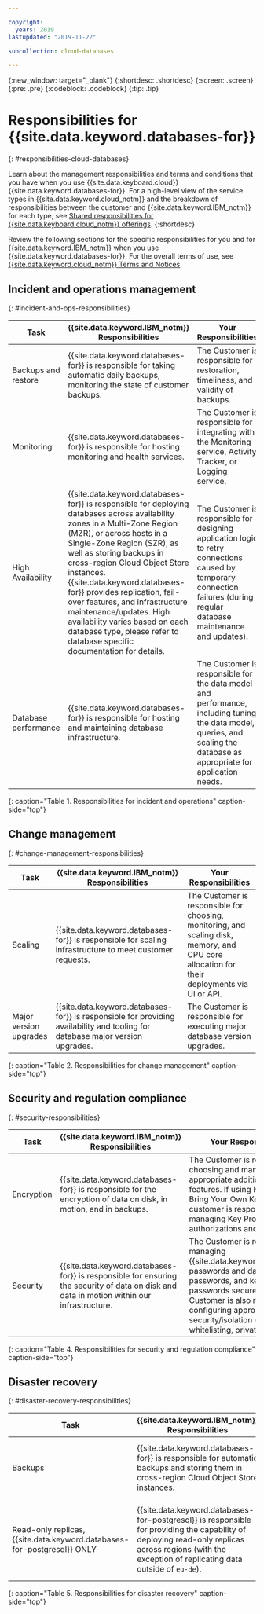 ```yaml
---

copyright:
  years: 2019
lastupdated: "2019-11-22"

subcollection: cloud-databases

---
```


{:new_window: target="_blank"}
{:shortdesc: .shortdesc}
{:screen: .screen}
{:pre: .pre}
{:codeblock: .codeblock}
{:tip: .tip}

# Responsibilities for {{site.data.keyword.databases-for}}
{: #responsibilities-cloud-databases}

Learn about the management responsibilities and terms and conditions that you have when you use {{site.data.keyboard.cloud}} {{site.data.keyword.databases-for}}. For a high-level view of the service types in {{site.data.keyword.cloud_notm}} and the breakdown of responsibilities between the customer and {{site.data.keyword.IBM_notm}} for each type, see [Shared responsibilities for {{site.data.keyboard.cloud_notm}} offerings](/docs/overview?topic=overview-shared-responsibilities).
{:shortdesc}

Review the following sections for the specific responsibilities for you and for {{site.data.keyword.IBM_notm}} when you use {{site.data.keyword.databases-for}}. For the overall terms of use, see [{{site.data.keyword.cloud_notm}} Terms and Notices](/docs/overview/terms-of-use?topic=overview-terms).

## Incident and operations management
{: #incident-and-ops-responsibilities}

| Task | {{site.data.keyword.IBM_notm}} Responsibilities | Your Responsibilities |
|----------|-----------------------|--------|
|Backups and restore| {{site.data.keyword.databases-for}} is responsible for taking automatic daily backups, monitoring the state of customer backups.| The Customer is responsible for restoration, timeliness, and validity of backups. |
|Monitoring| {{site.data.keyword.databases-for}} is responsible for hosting monitoring and health services. | The Customer is responsible for integrating with the Monitoring service, Activity Tracker, or Logging service. |
|High Availability| {{site.data.keyword.databases-for}} is responsible for deploying databases across availability zones in a Multi-Zone Region (MZR), or across hosts in a Single-Zone Region (SZR), as well as storing backups in cross-region Cloud Object Store instances. {{site.data.keyword.databases-for}} provides replication, fail-over features, and infrastructure maintenance/updates. High availability varies based on each database type, please refer to database specific documentation for details. | The Customer is responsible for designing application logic to retry connections caused by temporary connection failures (during regular database maintenance and updates).|
|Database performance | {{site.data.keyword.databases-for}} is responsible for hosting and maintaining database infrastructure. | The Customer is responsible for the data model and performance, including tuning the data model, queries, and scaling the database as appropriate for application needs. |
{: caption="Table 1. Responsibilities for incident and operations" caption-side="top"}

## Change management
{: #change-management-responsibilities}

| Task | {{site.data.keyword.IBM_notm}} Responsibilities | Your Responsibilities |
|----------|-----------------------|--------|
|Scaling| {{site.data.keyword.databases-for}} is responsible for scaling infrastructure to meet customer requests. | The Customer is responsible for choosing, monitoring, and scaling disk, memory, and CPU core allocation for their deployments via UI or API. |
|Major version upgrades| {{site.data.keyword.databases-for}} is responsible for providing availability and tooling for database major version upgrades. | The Customer is responsible for executing major database version upgrades. |
{: caption="Table 2. Responsibilities for change management" caption-side="top"}

## Security and regulation compliance
{: #security-responsibilities}

| Task | {{site.data.keyword.IBM_notm}} Responsibilities | Your Responsibilities |
|----------|-----------------------|--------|
|Encryption| {{site.data.keyword.databases-for}} is responsible for the encryption of data on disk, in motion, and in backups. | The Customer is responsible for choosing and managing appropriate additional security features. If using Key Protect and Bring Your Own Key (BYOK), the customer is responsible for managing Key Protect authorizations and keys. |
|Security| {{site.data.keyword.databases-for}} is responsible for ensuring the security of data on disk and data in motion within our infrastructure. | The Customer is responsible for managing {{site.data.keyword.cloud_notm}} passwords and database passwords, and keeping passwords secure. The Customer is also responsible for configuring appropriate network security/isolation (ex. IP whitelisting, private endpoints). |
{: caption="Table 4. Responsibilities for security and regulation compliance" caption-side="top"}

## Disaster recovery
{: #disaster-recovery-responsibilities}

| Task | {{site.data.keyword.IBM_notm}} Responsibilities | Your Responsibilities |
|----------|-----------------------|--------|
|Backups|{{site.data.keyword.databases-for}} is responsible for automatic backups and storing them in cross-region Cloud Object Store instances. | The Customer is responsible for testing the validity and restore time of the backups. |
|Read-only replicas, {{site.data.keyword.databases-for-postgresql}} ONLY| {{site.data.keyword.databases-for-postgresql}} is responsible for providing the capability of deploying read-only replicas across regions (with the exception of replicating data outside of `eu-de`). | The Customer is responsible for provisioning, configuring, monitoring, and promoting read-only replicas. |
{: caption="Table 5. Responsibilities for disaster recovery" caption-side="top"}

